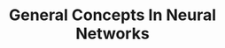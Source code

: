 ---
title: "General Concepts In Neural Networks"
layout: interview_layout
collection: interview_preparation
permalink: /interview-preparation/general_concepts_in_neural_networks/
markdown_url: "https://raw.githubusercontent.com/ajitsingh98/Data-Science-Interview-Questions-Answers/main/general_concepts_in_neural_networks.md"
img_url: "https://raw.githubusercontent.com/ajitsingh98/Data-Science-Interview-Questions-Answers/main/img/"
excerpt: 'Neural Networks, Activation Function, Dropout, Regularization etc'
---